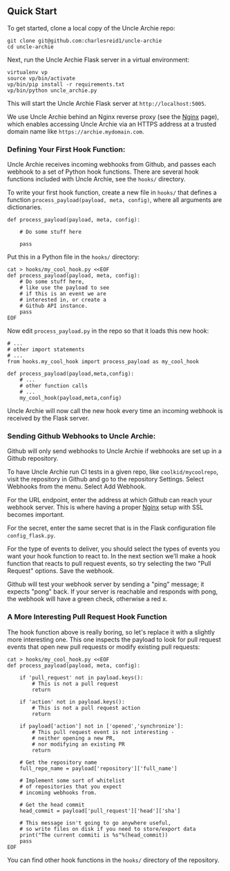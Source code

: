 ## Quick Start

To get started, clone a local copy of the Uncle Archie repo:

```
git clone git@github.com:charlesreid1/uncle-archie
cd uncle-archie
```

Next, run the Uncle Archie Flask server in a virtual environment:

```
virtualenv vp
source vp/bin/activate
vp/bin/pip install -r requirements.txt
vp/bin/python uncle_archie.py
```

This will start the Uncle Archie Flask server at 
`http://localhost:5005`.

We use Uncle Archie behind an Nginx reverse proxy (see the
[Nginx](nginx.md) page), which enables accessing Uncle Archie
via an HTTPS address at a trusted domain name like
`https://archie.mydomain.com`.


### Defining Your First Hook Function:

Uncle Archie receives incoming webhooks from Github, and
passes each webhook to a set of Python hook functions.
There are several hook functions included with Uncle
Archie, see the `hooks/` directory.

To write your first hook function, create a new file in
`hooks/` that defines a function 
`process_payload(payload, meta, config)`,
where all arguments are dictionaries.

```
def process_payload(payload, meta, config):

    # Do some stuff here

    pass
```

Put this in a Python file in the `hooks/` directory:

```
cat > hooks/my_cool_hook.py <<EOF
def process_payload(payload, meta, config):
    # Do some stuff here, 
    # like use the payload to see
    # if this is an event we are 
    # interested in, or create a 
    # Github API instance.
    pass
EOF
```

Now edit `process_payload.py` in the repo so that it loads
this new hook:

```
# ...
# other import statements
# ...
from hooks.my_cool_hook import process_payload as my_cool_hook

def process_payload(payload,meta,config):
    # ...
    # other function calls
    # ...
    my_cool_hook(payload,meta,config)
```

Uncle Archie will now call the new hook every time an incoming webhook
is received by the Flask server.


### Sending Github Webhooks to Uncle Archie:

Github will only send webhooks to Uncle Archie if webhooks are set up
in a Github repository.

To have Uncle Archie run CI tests in a given repo, like 
`coolkid/mycoolrepo`, visit the repository in Github
and go to the repository Settings. Select Webhooks from
the menu. Select Add Webhook.

For the URL endpoint, enter the address at which Github
can reach your webhook server. This is where having a 
proper [Nginx](nginx.md) setup with SSL becomes important.

For the secret, enter the same secret that is in the 
Flask configuration file `config_flask.py`. 

For the type of events to deliver, you should select
the types of events you want your hook function to react to.
In the next section we'll make a hook function that reacts
to pull request events, so try selecting the two "Pull Request"
options. Save the webhook.

Github will test your webhook server by sending a "ping"
message; it expects "pong" back. If your server is reachable
and responds with pong, the webhook will have a green check,
otherwise a red x.


### A More Interesting Pull Request Hook Function

The hook function above is really boring, so let's replace it with
a slightly more interesting one. This one inspects the payload
to look for pull request events that open new pull requests 
or modify existing pull requests:

```
cat > hooks/my_cool_hook.py <<EOF
def process_payload(payload, meta, config):
    
    if 'pull_request' not in payload.keys():
        # This is not a pull request
        return

    if 'action' not in payload.keys():
        # This is not a pull request action
        return

    if payload['action'] not in ['opened','synchronize']:
        # This pull request event is not interesting -
        # neither opening a new PR,
        # nor modifying an existing PR
        return

    # Get the repository name
    full_repo_name = payload['repository']['full_name']

    # Implement some sort of whitelist
    # of repositories that you expect
    # incoming webhooks from.

    # Get the head commit
    head_commit = payload['pull_request']['head']['sha']

    # This message isn't going to go anywhere useful,
    # so write files on disk if you need to store/export data
    print("The current commiti is %s"%(head_commit))
    pass
EOF
```

You can find other hook functions in the `hooks/` directory of the 
repository.

